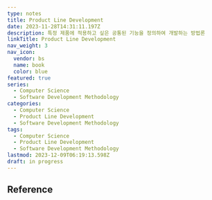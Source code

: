 ```yaml
---
type: notes
title: Product Line Development
date: 2023-11-28T14:31:11.197Z
description: 특정 제품에 적용하고 싶은 공통된 기능을 정의하여 개발하는 방법론
linkTitle: Product Line Development
nav_weight: 3
nav_icon:
  vendor: bs
  name: book
  color: blue
featured: true
series:
  - Computer Science
  - Software Development Methodology
categories:
  - Computer Science
  - Product Line Development
  - Software Development Methodology
tags:
  - Computer Science
  - Product Line Development
  - Software Development Methodology
lastmod: 2023-12-09T06:19:13.598Z
draft: in progress
---
```


## Reference

